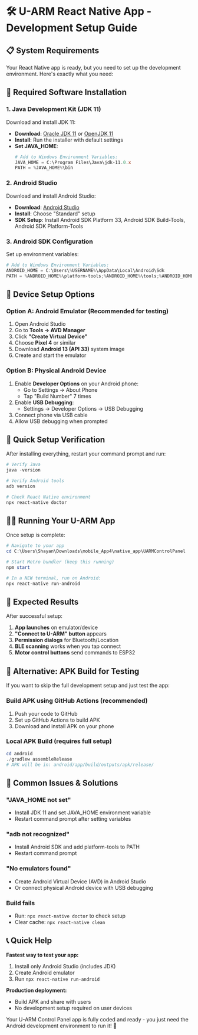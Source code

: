 # 🛠️ U-ARM React Native App - Development Setup Guide

## 📋 **System Requirements**

Your React Native app is ready, but you need to set up the development environment. Here's exactly what you need:

## 🔧 **Required Software Installation**

### **1. Java Development Kit (JDK 11)**
Download and install JDK 11:
- **Download**: [Oracle JDK 11](https://www.oracle.com/java/technologies/javase/jdk11-archive-downloads.html) or [OpenJDK 11](https://adoptium.net/temurin/releases/?version=11)
- **Install**: Run the installer with default settings
- **Set JAVA_HOME**: 
  ```powershell
  # Add to Windows Environment Variables:
  JAVA_HOME = C:\Program Files\Java\jdk-11.0.x
  PATH = %JAVA_HOME%\bin
  ```

### **2. Android Studio**
Download and install Android Studio:
- **Download**: [Android Studio](https://developer.android.com/studio)
- **Install**: Choose "Standard" setup
- **SDK Setup**: Install Android SDK Platform 33, Android SDK Build-Tools, Android SDK Platform-Tools

### **3. Android SDK Configuration**
Set up environment variables:
```powershell
# Add to Windows Environment Variables:
ANDROID_HOME = C:\Users\%USERNAME%\AppData\Local\Android\Sdk
PATH = %ANDROID_HOME%\platform-tools;%ANDROID_HOME%\tools;%ANDROID_HOME%\tools\bin
```

## 📱 **Device Setup Options**

### **Option A: Android Emulator (Recommended for testing)**
1. Open Android Studio
2. Go to **Tools → AVD Manager**
3. Click **"Create Virtual Device"**
4. Choose **Pixel 4** or similar
5. Download **Android 13 (API 33)** system image
6. Create and start the emulator

### **Option B: Physical Android Device**
1. Enable **Developer Options** on your Android phone:
   - Go to Settings → About Phone
   - Tap "Build Number" 7 times
2. Enable **USB Debugging**:
   - Settings → Developer Options → USB Debugging
3. Connect phone via USB cable
4. Allow USB debugging when prompted

## 🚀 **Quick Setup Verification**

After installing everything, restart your command prompt and run:

```powershell
# Verify Java
java -version

# Verify Android tools
adb version

# Check React Native environment
npx react-native doctor
```

## 🏃‍♂️ **Running Your U-ARM App**

Once setup is complete:

```powershell
# Navigate to your app
cd C:\Users\Shayan\Downloads\mobile_App4\native_app\UARMControlPanel

# Start Metro bundler (keep this running)
npm start

# In a NEW terminal, run on Android:
npx react-native run-android
```

## 🎯 **Expected Results**

After successful setup:
1. **App launches** on emulator/device
2. **"Connect to U-ARM" button** appears
3. **Permission dialogs** for Bluetooth/Location
4. **BLE scanning** works when you tap connect
5. **Motor control buttons** send commands to ESP32

## 🔧 **Alternative: APK Build for Testing**

If you want to skip the full development setup and just test the app:

### **Build APK using GitHub Actions** (recommended)
1. Push your code to GitHub
2. Set up GitHub Actions to build APK
3. Download and install APK on your phone

### **Local APK Build** (requires full setup)
```powershell
cd android
./gradlew assembleRelease
# APK will be in: android/app/build/outputs/apk/release/
```

## 🐛 **Common Issues & Solutions**

### **"JAVA_HOME not set"**
- Install JDK 11 and set JAVA_HOME environment variable
- Restart command prompt after setting variables

### **"adb not recognized"**
- Install Android SDK and add platform-tools to PATH
- Restart command prompt

### **"No emulators found"**
- Create Android Virtual Device (AVD) in Android Studio
- Or connect physical Android device with USB debugging

### **Build fails**
- Run: `npx react-native doctor` to check setup
- Clear cache: `npx react-native clean`

## 📞 **Quick Help**

**Fastest way to test your app:**
1. Install only Android Studio (includes JDK)
2. Create Android emulator
3. Run `npx react-native run-android`

**Production deployment:**
- Build APK and share with users
- No development setup required on user devices

Your U-ARM Control Panel app is fully coded and ready - you just need the Android development environment to run it! 🚀